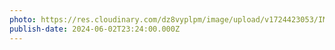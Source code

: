 ```yaml
---
photo: https://res.cloudinary.com/dz8vyplpm/image/upload/v1724423053/IMG_9956_jwb4dd.jpg
publish-date: 2024-06-02T23:24:00.000Z
---
```

